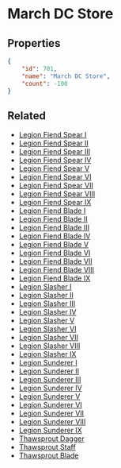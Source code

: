 # March DC Store

<no description available>

## Properties

```json
{
    "id": 701,
    "name": "March DC Store",
    "count": -100
}
```

## Related

- [Legion Fiend Spear I](../items/18721-legion-fiend-spear-i.md)
- [Legion Fiend Spear II](../items/18722-legion-fiend-spear-ii.md)
- [Legion Fiend Spear III](../items/18723-legion-fiend-spear-iii.md)
- [Legion Fiend Spear IV](../items/18724-legion-fiend-spear-iv.md)
- [Legion Fiend Spear V](../items/18725-legion-fiend-spear-v.md)
- [Legion Fiend Spear VI](../items/18726-legion-fiend-spear-vi.md)
- [Legion Fiend Spear VII](../items/18727-legion-fiend-spear-vii.md)
- [Legion Fiend Spear VIII](../items/18728-legion-fiend-spear-viii.md)
- [Legion Fiend Spear IX](../items/18729-legion-fiend-spear-ix.md)
- [Legion Fiend Blade I](../items/18730-legion-fiend-blade-i.md)
- [Legion Fiend Blade II](../items/18731-legion-fiend-blade-ii.md)
- [Legion Fiend Blade III](../items/18732-legion-fiend-blade-iii.md)
- [Legion Fiend Blade IV](../items/18733-legion-fiend-blade-iv.md)
- [Legion Fiend Blade V](../items/18734-legion-fiend-blade-v.md)
- [Legion Fiend Blade VI](../items/18735-legion-fiend-blade-vi.md)
- [Legion Fiend Blade VII](../items/18736-legion-fiend-blade-vii.md)
- [Legion Fiend Blade VIII](../items/18737-legion-fiend-blade-viii.md)
- [Legion Fiend Blade IX](../items/18738-legion-fiend-blade-ix.md)
- [Legion Slasher I](../items/19488-legion-slasher-i.md)
- [Legion Slasher II](../items/19489-legion-slasher-ii.md)
- [Legion Slasher III](../items/19490-legion-slasher-iii.md)
- [Legion Slasher IV](../items/19491-legion-slasher-iv.md)
- [Legion Slasher V](../items/19492-legion-slasher-v.md)
- [Legion Slasher VI](../items/19493-legion-slasher-vi.md)
- [Legion Slasher VII](../items/19494-legion-slasher-vii.md)
- [Legion Slasher VIII](../items/19495-legion-slasher-viii.md)
- [Legion Slasher IX](../items/19496-legion-slasher-ix.md)
- [Legion Sunderer I](../items/19497-legion-sunderer-i.md)
- [Legion Sunderer II](../items/19498-legion-sunderer-ii.md)
- [Legion Sunderer III](../items/19499-legion-sunderer-iii.md)
- [Legion Sunderer IV](../items/19500-legion-sunderer-iv.md)
- [Legion Sunderer V](../items/19501-legion-sunderer-v.md)
- [Legion Sunderer VI](../items/19502-legion-sunderer-vi.md)
- [Legion Sunderer VII](../items/19503-legion-sunderer-vii.md)
- [Legion Sunderer VIII](../items/19504-legion-sunderer-viii.md)
- [Legion Sunderer IX](../items/19505-legion-sunderer-ix.md)
- [Thawsprout Dagger](../items/20203-thawsprout-dagger.md)
- [Thawsprout Staff](../items/20204-thawsprout-staff.md)
- [Thawsprout Blade](../items/20205-thawsprout-blade.md)

